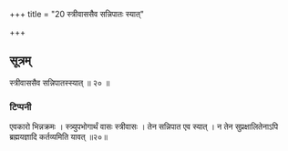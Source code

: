 +++
title = "20 स्त्रीवाससैव सन्निपातः स्यात्"

+++
## सूत्रम्
स्त्रीवाससैव सन्निपातस्स्यात् ॥ २० ॥  
### टिप्पनी
एवकारो भिन्नक्रमः । स्त्र्युपभोगार्थं वासः स्त्रीवासः । तेन सन्निपात एव स्यात् । न तेन सुप्रक्षालितेनाऽपि ब्रह्मयज्ञादि कर्तव्यमिति यावत् ॥२०॥  

